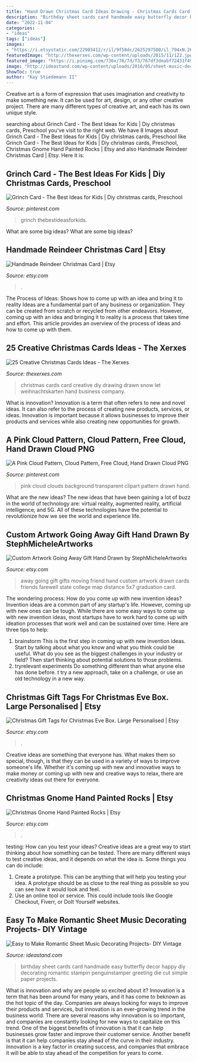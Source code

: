 ```yaml
---
title: "Hand Drawn Christmas Card Ideas Drawing - Christmas Cards Card Creative Diy Drawing Drawn Snow Let Weihnachtskarten Hand Business Company"
description: "Birthday sheet cards card handmade easy butterfly decor happy diy decorating romantic stampin penguinstamper greeting die cut simple paper projects"
date: "2022-11-04"
categories:
- "ideas"
tags: ["ideas"]
images:
- "https://i.etsystatic.com/22903412/r/il/9f58dc/2625297500/il_794xN.2625297500_o8en.jpg"
featuredImage: "http://thexerxes.com/wp-content/uploads/2015/11/122.jpg"
featured_image: "https://i.pinimg.com/736x/76/7d/f3/767df3deabf72431f49166ea28ba7078.jpg"
image: "http://ideastand.com/wp-content/uploads/2016/05/sheet-music-decor/18-romantic-sheet-music-decorating-ideas.jpg"
ShowToc: true
author: "Kay Stiedemann II"
---
```



Creative art is a form of expression that uses imagination and creativity to make something new. It can be used for art, design, or any other creative project. There are many different types of creative art, and each has its own unique style.

	

		
searching about Grinch Card - The Best Ideas for Kids | Diy christmas cards, Preschool you've visit to the right web. We have 8 Images about Grinch Card - The Best Ideas for Kids | Diy christmas cards, Preschool like Grinch Card - The Best Ideas for Kids | Diy christmas cards, Preschool, Christmas Gnome Hand Painted Rocks | Etsy and also Handmade Reindeer Christmas Card | Etsy. Here it is:
		
    
## Grinch Card - The Best Ideas For Kids | Diy Christmas Cards, Preschool

<img loading=lazy src="https://i.pinimg.com/736x/58/16/75/581675e7d075e41f61049a60aa155c74.jpg" onerror="this.onerror=null;this.src='https://tse2.mm.bing.net/th?id=OIP.NVDoxKUt-_dhFsviCPYhgAHaJ1&amp;pid=15.1';" alt="Grinch Card - The Best Ideas for Kids | Diy christmas cards, Preschool">

_Source: pinterest.com_

>grinch thebestideasforkids. 

	

What are some big ideas?
What are some big ideas?

    
## Handmade Reindeer Christmas Card | Etsy

<img loading=lazy src="https://i.etsystatic.com/11147044/r/il/3f5713/1100416184/il_794xN.1100416184_cuce.jpg" onerror="this.onerror=null;this.src='https://tse1.mm.bing.net/th?id=OIP.fG8iYZxRpk85YXCRpXIqlgHaJ4&amp;pid=15.1';" alt="Handmade Reindeer Christmas Card | Etsy">

_Source: etsy.com_

>. 

	

The Process of Ideas: Shows how to come up with an idea and bring it to reality
Ideas are a fundamental part of any business or organization. They can be created from scratch or recycled from other endeavors. However, coming up with an idea and bringing it to reality is a process that takes time and effort. This article provides an overview of the process of ideas and how to come up with them.

    
## 25 Creative Christmas Cards Ideas - The Xerxes

<img loading=lazy src="http://thexerxes.com/wp-content/uploads/2015/11/122.jpg" onerror="this.onerror=null;this.src='https://tse2.mm.bing.net/th?id=OIP.QNQ-BSc199RXc-SfHDtTggHaLI&amp;pid=15.1';" alt="25 Creative Christmas Cards Ideas - The Xerxes">

_Source: thexerxes.com_

>christmas cards card creative diy drawing drawn snow let weihnachtskarten hand business company. 

	

What is innovation?
Innovation is a term that often refers to new and novel ideas. It can also refer to the process of creating new products, services, or ideas. Innovation is important because it allows businesses to improve their products and services while also creating new opportunities for growth.

    
## A Pink Cloud Pattern, Cloud Pattern, Free Cloud, Hand Drawn Cloud PNG

<img loading=lazy src="https://i.pinimg.com/736x/76/7d/f3/767df3deabf72431f49166ea28ba7078.jpg" onerror="this.onerror=null;this.src='https://tse2.mm.bing.net/th?id=OIP.kU_FTKmlc4y_C5QFcmxZ7gHaHa&amp;pid=15.1';" alt="A Pink Cloud Pattern, Cloud Pattern, Free Cloud, Hand Drawn Cloud PNG">

_Source: pinterest.com_

>pink cloud clouds background transparent clipart pattern drawn hand. 

	

What are the new ideas?
The new ideas that have been gaining a lot of buzz in the world of technology are: virtual reality, augmented reality, artificial intelligence, and 5G. All of these technologies have the potential to revolutionize how we see the world and experience life.

    
## Custom Artwork Going Away Gift Hand Drawn By StephMicheleArtworks

<img loading=lazy src="https://img0.etsystatic.com/048/1/9402210/il_570xN.698771750_pz5g.jpg" onerror="this.onerror=null;this.src='https://tse1.mm.bing.net/th?id=OIP.obFOJsMEs0p0suA6tgg7SAHaJ9&amp;pid=15.1';" alt="Custom Artwork Going Away Gift Hand Drawn by StephMicheleArtworks">

_Source: etsy.com_

>away going gift gifts moving friend hand custom artwork drawn cards friends farewell state college map distance 5x7 graduation card. 

	

The wondering process: How do you come up with new invention ideas?
Invention ideas are a common part of any startup's life. However, coming up with new ones can be tough. While there are some easy ways to come up with new invention ideas, most startups have to work hard to come up with ideation processes that work well and can be sustained over time. Here are three tips to help:
1) brainstorm
This is the first step in coming up with new invention ideas. Start by talking about what you know and what you think could be useful. What do you see as the biggest challenges in your industry or field? Then start thinking about potential solutions to those problems.
2) tryrelevant experiments
Do something different than what anyone else has done before. t try a new approach, take on a challenge, or use an old technology in a new way.

    
## Christmas Gift Tags For Christmas Eve Box. Large Personalised | Etsy

<img loading=lazy src="https://i.etsystatic.com/12753441/r/il/a6a6eb/2090447933/il_794xN.2090447933_aw9z.jpg" onerror="this.onerror=null;this.src='https://tse1.mm.bing.net/th?id=OIP.nP78U4o9qh-t7a2JmapmEgHaLC&amp;pid=15.1';" alt="Christmas Gift Tags for Christmas Eve Box. Large Personalised | Etsy">

_Source: etsy.com_

>. 

	

Creative ideas are something that everyone has. What makes them so special, though, is that they can be used in a variety of ways to improve someone's life. Whether it's coming up with new and innovative ways to make money or coming up with new and creative ways to relax, there are creativity ideas out there for everyone.

    
## Christmas Gnome Hand Painted Rocks | Etsy

<img loading=lazy src="https://i.etsystatic.com/22903412/r/il/9f58dc/2625297500/il_794xN.2625297500_o8en.jpg" onerror="this.onerror=null;this.src='https://tse4.mm.bing.net/th?id=OIP.iEVrgZrk1jlpnHMWuZCP7gHaJ4&amp;pid=15.1';" alt="Christmas Gnome Hand Painted Rocks | Etsy">

_Source: etsy.com_

>. 

	

testing: How can you test your ideas?
Creative ideas are a great way to start thinking about how something can be tested. There are many different ways to test creative ideas, and it depends on what the idea is. Some things you can do include:
1. Create a prototype. This can be anything that will help you testing your idea. A prototype should be as close to the real thing as possible so you can see how it would look and feel.
2. Use an online tool or service. This could include tools like Google Checkout, Fiverr, or DoIt Yourself websites.

    
## Easy To Make Romantic Sheet Music Decorating Projects- DIY Vintage

<img loading=lazy src="http://ideastand.com/wp-content/uploads/2016/05/sheet-music-decor/18-romantic-sheet-music-decorating-ideas.jpg" onerror="this.onerror=null;this.src='https://tse1.mm.bing.net/th?id=OIP.sHuNSq_WVkBW7TiSRCN4RwHaKD&amp;pid=15.1';" alt="Easy to Make Romantic Sheet Music Decorating Projects- DIY Vintage">

_Source: ideastand.com_

>birthday sheet cards card handmade easy butterfly decor happy diy decorating romantic stampin penguinstamper greeting die cut simple paper projects. 

	

What is innovation and why are people so excited about it?
Innovation is a term that has been around for many years, and it has come to beknown as the hot topic of the day. Companies are always looking for ways to improve their products and services, but innovation is an ever-growing trend in the business world. There are several reasons why innovation is so important, and companies are constantly looking for new ways to capitalize on this trend. One of the biggest benefits of innovation is that it can help businesses grow faster and improve their customer service. Another benefit is that it can help companies stay ahead of the curve in their industry. Innovation is a key factor in creating success, and companies that embrace it will be able to stay ahead of the competition for years to come.

